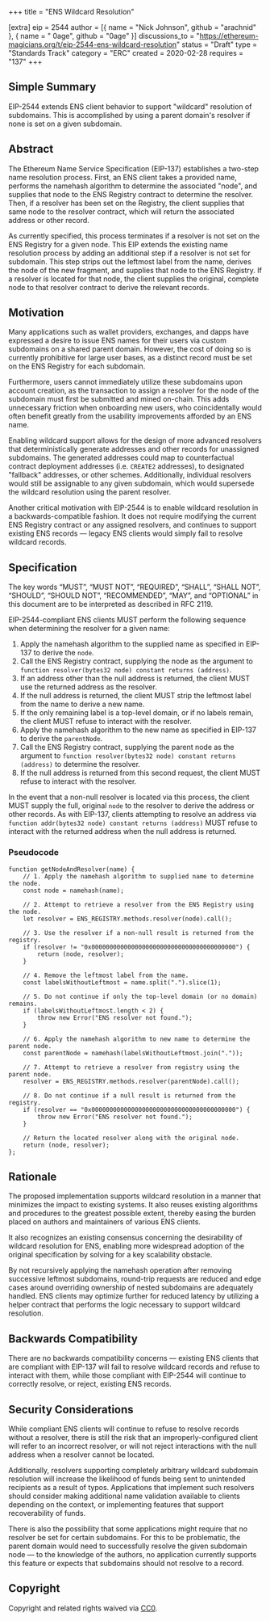 +++
title = "ENS Wildcard Resolution"

[extra]
eip = 2544
author = [{ name = "Nick Johnson", github = "arachnid" }, { name = " 0age", github = "0age" }]
discussions_to = "https://ethereum-magicians.org/t/eip-2544-ens-wildcard-resolution"
status = "Draft"
type = "Standards Track"
category = "ERC"
created = 2020-02-28
requires = "137"
+++

## Simple Summary

EIP-2544 extends ENS client behavior to support "wildcard" resolution of subdomains. This is accomplished by using a parent domain's resolver if none is set on a given subdomain.

## Abstract

The Ethereum Name Service Specification (EIP-137) establishes a two-step name resolution process. First, an ENS client takes a provided name, performs the namehash algorithm to determine the associated "node", and supplies that node to the ENS Registry contract to determine the resolver. Then, if a resolver has been set on the Registry, the client supplies that same node to the resolver contract, which will return the associated address or other record.

As currently specified, this process terminates if a resolver is not set on the ENS Registry for a given node. This EIP extends the existing name resolution process by adding an additional step if a resolver is not set for subdomain. This step strips out the leftmost label from the name, derives the node of the new fragment, and supplies that node to the ENS Registry. If a resolver is located for that node, the client supplies the original, complete node to that resolver contract to derive the relevant records.

## Motivation

Many applications such as wallet providers, exchanges, and dapps have expressed a desire to issue ENS names for their users via custom subdomains on a shared parent domain. However, the cost of doing so is currently prohibitive for large user bases, as a distinct record must be set on the ENS Registry for each subdomain.

Furthermore, users cannot immediately utilize these subdomains upon account creation, as the transaction to assign a resolver for the node of the subdomain must first be submitted and mined on-chain. This adds unnecessary friction when onboarding new users, who coincidentally would often benefit greatly from the usability improvements afforded by an ENS name.

Enabling wildcard support allows for the design of more advanced resolvers that deterministically generate addresses and other records for unassigned subdomains. The generated addresses could map to counterfactual contract deployment addresses (i.e. `CREATE2` addresses), to designated "fallback" addresses, or other schemes. Additionally, individual resolvers would still be assignable to any given subdomain, which would supersede the wildcard resolution using the parent resolver.

Another critical motivation with EIP-2544 is to enable wildcard resolution in a backwards-compatible fashion. It does not require modifying the current ENS Registry contract or any assigned resolvers, and continues to support existing ENS records — legacy ENS clients would simply fail to resolve wildcard records.

## Specification

The key words “MUST”, “MUST NOT”, “REQUIRED”, “SHALL”, “SHALL NOT”, “SHOULD”, “SHOULD NOT”, “RECOMMENDED”, “MAY”, and “OPTIONAL” in this document are to be interpreted as described in RFC 2119.

EIP-2544-compliant ENS clients MUST perform the following sequence when determining the resolver for a given name:

1. Apply the namehash algorithm to the supplied name as specified in EIP-137 to derive the `node`.
2. Call the ENS Registry contract, supplying the node as the argument to `function resolver(bytes32 node) constant returns (address)`.
3. If an address other than the null address is returned, the client MUST use the returned address as the resolver.
4. If the null address is returned, the client MUST strip the leftmost label from the name to derive a new name.
5. If the only remaining label is a top-level domain, or if no labels remain, the client MUST refuse to interact with the resolver.
6. Apply the namehash algorithm to the new name as specified in EIP-137 to derive the `parentNode`.
7. Call the ENS Registry contract, supplying the parent node as the argument to `function resolver(bytes32 node) constant returns (address)` to determine the resolver.
8. If the null address is returned from this second request, the client MUST refuse to interact with the resolver.

In the event that a non-null resolver is located via this process, the client MUST supply the full, original `node` to the resolver to derive the address or other records. As with EIP-137, clients attempting to resolve an address via `function addr(bytes32 node) constant returns (address)` MUST refuse to interact with the returned address when the null address is returned.

### Pseudocode
```
function getNodeAndResolver(name) {
    // 1. Apply the namehash algorithm to supplied name to determine the node.
    const node = namehash(name);
    
    // 2. Attempt to retrieve a resolver from the ENS Registry using the node.
    let resolver = ENS_REGISTRY.methods.resolver(node).call();
    
    // 3. Use the resolver if a non-null result is returned from the registry.
    if (resolver != "0x0000000000000000000000000000000000000000") {
        return (node, resolver);
    }
    
    // 4. Remove the leftmost label from the name.
    const labelsWithoutLeftmost = name.split(".").slice(1);
    
    // 5. Do not continue if only the top-level domain (or no domain) remains.
    if (labelsWithoutLeftmost.length < 2) {
        throw new Error("ENS resolver not found.");
    }
    
    // 6. Apply the namehash algorithm to new name to determine the parent node.
    const parentNode = namehash(labelsWithoutLeftmost.join("."));
    
    // 7. Attempt to retrieve a resolver from registry using the parent node.
    resolver = ENS_REGISTRY.methods.resolver(parentNode).call();
    
    // 8. Do not continue if a null result is returned from the registry.
    if (resolver == "0x0000000000000000000000000000000000000000") {
        throw new Error("ENS resolver not found.");
    }

    // Return the located resolver along with the original node.
    return (node, resolver);
};
```

## Rationale

The proposed implementation supports wildcard resolution in a manner that minimizes the impact to existing systems. It also reuses existing algorithms and procedures to the greatest possible extent, thereby easing the burden placed on authors and maintainers of various ENS clients.

It also recognizes an existing consensus concerning the desirability of wildcard resolution for ENS, enabling more widespread adoption of the original specification by solving for a key scalability obstacle.

By not recursively applying the namehash operation after removing successive leftmost subdomains, round-trip requests are reduced and edge cases around overriding ownership of nested subdomains are adequately handled. ENS clients may optimize further for reduced latency by utilizing a helper contract that performs the logic necessary to support wildcard resolution.

## Backwards Compatibility

There are no backwards compatibility concerns — existing ENS clients that are compliant with EIP-137 will fail to resolve wildcard records and refuse to interact with them, while those compliant with EIP-2544 will continue to correctly resolve, or reject, existing ENS records.

## Security Considerations

While compliant ENS clients will continue to refuse to resolve records without a resolver, there is still the risk that an improperly-configured client will refer to an incorrect resolver, or will not reject interactions with the null address when a resolver cannot be located.

Additionally, resolvers supporting completely arbitrary wildcard subdomain resolution will increase the likelihood of funds being sent to unintended recipients as a result of typos. Applications that implement such resolvers should consider making additional name validation available to clients depending on the context, or implementing features that support recoverability of funds.

There is also the possibility that some applications might require that no resolver be set for certain subdomains. For this to be problematic, the parent domain would need to successfully resolve the given subdomain node — to the knowledge of the authors, no application currently supports this feature or expects that subdomains should not resolve to a record.

## Copyright

Copyright and related rights waived via [CC0](https://creativecommons.org/publicdomain/zero/1.0/).